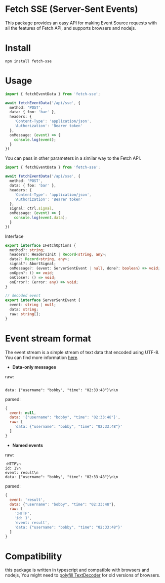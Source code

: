 # Fetch SSE (Server-Sent Events)
This package provides an easy API for making Event Source requests with all the features of Fetch API, and supports browsers and nodejs.

# Install
```
npm install fetch-sse
```
# Usage

```ts
import { fetchEventData } from 'fetch-sse';

await fetchEventData('/api/sse', {
  method: 'POST',
  data: { foo: 'bar' },
  headers: {
    'Content-Type': 'application/json',
    'Authorization': 'Bearer token'
  },
  onMessage: (event) => {
    console.log(event);
  }
})
```

You can pass in other parameters in a similar way to the Fetch API.
```ts
import { fetchEventData } from 'fetch-sse';

await fetchEventData('/api/sse', {
  method: 'POST',
  data: { foo: 'bar' },
  headers: {
    'Content-Type': 'application/json',
    'Authorization': 'Bearer token'
  },
  signal: ctrl.signal,
  onMessage: (event) => {
    console.log(event.data);
  }
})
```

Interface

```ts
export interface IFetchOptions {
  method?: string;
  headers?: HeadersInit | Record<string, any>;
  data?: Record<string, any>;
  signal?: AbortSignal;
  onMessage?: (event: ServerSentEvent | null, done?: boolean) => void;
  onOpen?: () => void;
  onClose?: () => void;
  onError?: (error: any) => void;
}

// decoded event
export interface ServerSentEvent {
  event: string | null;
  data: string;
  raw: string[];
}
```

# Event stream format
The event stream is a simple stream of text data that encoded using UTF-8. You can find more information [here](https://developer.mozilla.org/en-US/docs/Web/API/Server-sent_events/Using_server-sent_events).

* **Data-only messages**

raw:
```text

data: {"username": "bobby", "time": "02:33:48"}\n\n
```
parsed:
```js
{
  event: null,
  data: '{"username": "bobby", "time": "02:33:48"}',
  raw: [
    'data: {"username": "bobby", "time": "02:33:48"}'
  ]
}
```
* **Named events**

raw:
```text
:HTTP\n
id: 1\n
event: result\n
data: {"username": "bobby", "time": "02:33:48"}\n\n
```

parsed:

```js
{
  event: 'result',
  data: {"username": "bobby", "time": "02:33:48"},
  raw: [
    ':HTTP',
    'id: 1',
    'event: result',
    'data: {"username": "bobby", "time": "02:33:48"}'
  ]
}
```

# Compatibility

this package is written in typescript and compatible with browsers and nodejs, You might need to [polyfill TextDecoder](https://www.npmjs.com/package/fast-text-encoding) for old versions of browsers.
